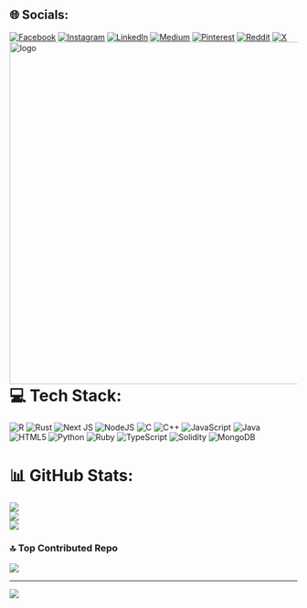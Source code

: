 
## 🌐 Socials:
[![Facebook](https://img.shields.io/badge/Facebook-%231877F2.svg?logo=Facebook&logoColor=white)](https://facebook.com/Roshanpatil) [![Instagram](https://img.shields.io/badge/Instagram-%23E4405F.svg?logo=Instagram&logoColor=white)](https://instagram.com/roshan_.patill) [![LinkedIn](https://img.shields.io/badge/LinkedIn-%230077B5.svg?logo=linkedin&logoColor=white)](https://linkedin.com/in/https://www.linkedin.com/in/roshan-patil-643a96315/) [![Medium](https://img.shields.io/badge/Medium-12100E?logo=medium&logoColor=white)](https://medium.com/@roshanpatil5639) [![Pinterest](https://img.shields.io/badge/Pinterest-%23E60023.svg?logo=Pinterest&logoColor=white)](https://pinterest.com/roshanpatil5639) [![Reddit](https://img.shields.io/badge/Reddit-%23FF4500.svg?logo=Reddit&logoColor=white)](https://reddit.com/user/Direct_Yak4665) [![X](https://img.shields.io/badge/X-black.svg?logo=X&logoColor=white)](https://x.com/https://x.com/Roshanpatil_xi) 
<img src="https://user-images.githubusercontent.com/74038190/225813708-98b745f2-7d22-48cf-9150-083f1b00d6c9.gif" alt="logo" align="right"  width="600px"/>

# 💻 Tech Stack:
![R](https://img.shields.io/badge/r-%23276DC3.svg?style=for-the-badge&logo=r&logoColor=white) ![Rust](https://img.shields.io/badge/rust-%23000000.svg?style=for-the-badge&logo=rust&logoColor=white) ![Next JS](https://img.shields.io/badge/Next-black?style=for-the-badge&logo=next.js&logoColor=white) ![NodeJS](https://img.shields.io/badge/node.js-6DA55F?style=for-the-badge&logo=node.js&logoColor=white) ![C](https://img.shields.io/badge/c-%2300599C.svg?style=for-the-badge&logo=c&logoColor=white) ![C++](https://img.shields.io/badge/c++-%2300599C.svg?style=for-the-badge&logo=c%2B%2B&logoColor=white) ![JavaScript](https://img.shields.io/badge/javascript-%23323330.svg?style=for-the-badge&logo=javascript&logoColor=%23F7DF1E) ![Java](https://img.shields.io/badge/java-%23ED8B00.svg?style=for-the-badge&logo=openjdk&logoColor=white) ![HTML5](https://img.shields.io/badge/html5-%23E34F26.svg?style=for-the-badge&logo=html5&logoColor=white) ![Python](https://img.shields.io/badge/python-3670A0?style=for-the-badge&logo=python&logoColor=ffdd54) ![Ruby](https://img.shields.io/badge/ruby-%23CC342D.svg?style=for-the-badge&logo=ruby&logoColor=white) ![TypeScript](https://img.shields.io/badge/typescript-%23007ACC.svg?style=for-the-badge&logo=typescript&logoColor=white) ![Solidity](https://img.shields.io/badge/Solidity-%23363636.svg?style=for-the-badge&logo=solidity&logoColor=white) ![MongoDB](https://img.shields.io/badge/MongoDB-%234ea94b.svg?style=for-the-badge&logo=mongodb&logoColor=white)
# 📊 GitHub Stats:
![](https://github-readme-stats.vercel.app/api?username=ROSHANNPATIL&theme=radical&hide_border=false&include_all_commits=false&count_private=false)<br/>
![](https://github-readme-streak-stats.herokuapp.com/?user=ROSHANNPATIL&theme=radical&hide_border=false)<br/>
![](https://github-readme-stats.vercel.app/api/top-langs/?username=ROSHANNPATIL&theme=radical&hide_border=false&include_all_commits=false&count_private=false&layout=compact)

### 🔝 Top Contributed Repo
![](https://github-contributor-stats.vercel.app/api?username=ROSHANNPATIL&limit=5&theme=dark&combine_all_yearly_contributions=true)

---
[![](https://visitcount.itsvg.in/api?id=ROSHANNPATIL&icon=1&color=0)](https://visitcount.itsvg.in)

<!-- Proudly created with GPRM ( https://gprm.itsvg.in ) -->
